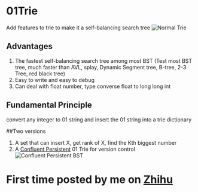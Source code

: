 # 01Trie

Add features to trie to make it a self-balancing search tree
![Normal Trie](https://i.postimg.cc/HLKqXrgT/Patricia-tree.png)

## Advantages

1. The fastest self-balancing search tree among most BST 
(Test most BST tree, much faster than AVL, splay, Dynamic Segment tree, B-tree, 2-3 Tree, red black tree)
2. Easy to write and easy to debug
3. Can deal with float number, type converse float to long long int


## Fundamental Principle
convert any integer to 01 string and insert the 01 string into a trie dictionary


##Two versions
1. A set that can insert X, get rank of X, find the Kth biggest number
2. A [Confluent Persistent](https://en.wikipedia.org/wiki/Persistent_data_structure) 01 Trie for version control
![Confluent Persistent BST](https://mriet.files.wordpress.com/2012/02/clojure-trees.png)
# First time posted by me on [Zhihu](https://www.zhihu.com/question/288096930/answer/459907566)


